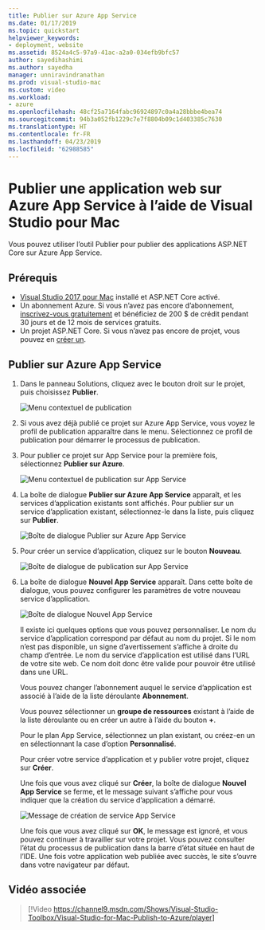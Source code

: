 ```yaml
---
title: Publier sur Azure App Service
ms.date: 01/17/2019
ms.topic: quickstart
helpviewer_keywords:
- deployment, website
ms.assetid: 8524a4c5-97a9-41ac-a2a0-034efb9bfc57
author: sayedihashimi
ms.author: sayedha
manager: unniravindranathan
ms.prod: visual-studio-mac
ms.custom: video
ms.workload:
- azure
ms.openlocfilehash: 48cf25a7164fabc96924897c0a4a28bbbe4bea74
ms.sourcegitcommit: 94b3a052fb1229c7e7f8804b09c1d403385c7630
ms.translationtype: HT
ms.contentlocale: fr-FR
ms.lasthandoff: 04/23/2019
ms.locfileid: "62988585"
---
```

# <a name="publish-a-web-app-to-azure-app-service-using-visual-studio-for-mac"></a>Publier une application web sur Azure App Service à l’aide de Visual Studio pour Mac

Vous pouvez utiliser l’outil Publier pour publier des applications ASP.NET Core sur Azure App Service.

## <a name="prerequisites"></a>Prérequis

- [Visual Studio 2017 pour Mac](https://visualstudio.microsoft.com/downloads/?utm_medium=microsoft&utm_source=docs.microsoft.com&utm_campaign=inline+link&utm_content=download+vs4mac2017) installé et ASP.NET Core activé.
- Un abonnement Azure. Si vous n’avez pas encore d’abonnement, [inscrivez-vous gratuitement](https://azure.microsoft.com/free/dotnet/) et bénéficiez de 200 $ de crédit pendant 30 jours et de 12 mois de services gratuits.
- Un projet ASP.NET Core. Si vous n’avez pas encore de projet, vous pouvez en [créer un](https://docs.microsoft.com/visualstudio/mac/create-new-projects?view=vsmac-2017).

## <a name="publish-to-azure-app-service"></a>Publier sur Azure App Service

 1. Dans le panneau Solutions, cliquez avec le bouton droit sur le projet, puis choisissez **Publier**.

    ![Menu contextuel de publication](media/publish-context-menu.png)

 2. Si vous avez déjà publié ce projet sur Azure App Service, vous voyez le profil de publication apparaître dans le menu. Sélectionnez ce profil de publication pour démarrer le processus de publication.

 3. Pour publier ce projet sur App Service pour la première fois, sélectionnez **Publier sur Azure**.

    ![Menu contextuel de publication sur App Service](media/publish-to-azure-context-menu.png)

 4. La boîte de dialogue **Publier sur Azure App Service** apparaît, et les services d’application existants sont affichés. Pour publier sur un service d’application existant, sélectionnez-le dans la liste, puis cliquez sur **Publier**.

    ![Boîte de dialogue Publier sur Azure App Service](media/publish-to-app-service-dialog.png)

 5. Pour créer un service d’application, cliquez sur le bouton **Nouveau**.

    ![Boîte de dialogue de publication sur App Service](media/publish-to-app-service-dialog-new-selected.png)

 6. La boîte de dialogue **Nouvel App Service** apparaît. Dans cette boîte de dialogue, vous pouvez configurer les paramètres de votre nouveau service d’application.

    ![Boîte de dialogue Nouvel App Service](media/publish-new-app-service.png)

    Il existe ici quelques options que vous pouvez personnaliser. Le nom du service d’application correspond par défaut au nom du projet. Si le nom n’est pas disponible, un signe d’avertissement s’affiche à droite du champ d’entrée. Le nom du service d’application est utilisé dans l’URL de votre site web. Ce nom doit donc être valide pour pouvoir être utilisé dans une URL.

    Vous pouvez changer l’abonnement auquel le service d’application est associé à l’aide de la liste déroulante **Abonnement**.

    Vous pouvez sélectionner un **groupe de ressources** existant à l’aide de la liste déroulante ou en créer un autre à l’aide du bouton **+**.

    Pour le plan App Service, sélectionnez un plan existant, ou créez-en un en sélectionnant la case d’option **Personnalisé**.

    Pour créer votre service d’application et y publier votre projet, cliquez sur **Créer**.

    Une fois que vous avez cliqué sur **Créer**, la boîte de dialogue **Nouvel App Service** se ferme, et le message suivant s’affiche pour vous indiquer que la création du service d’application a démarré.

      ![Message de création de service App Service](media/publish-create-app-service-message.png)

    Une fois que vous avez cliqué sur **OK**, le message est ignoré, et vous pouvez continuer à travailler sur votre projet. Vous pouvez consulter l’état du processus de publication dans la barre d’état située en haut de l’IDE. Une fois votre application web publiée avec succès, le site s’ouvre dans votre navigateur par défaut.

## <a name="related-video"></a>Vidéo associée

> [!Video https://channel9.msdn.com/Shows/Visual-Studio-Toolbox/Visual-Studio-for-Mac-Publish-to-Azure/player]
